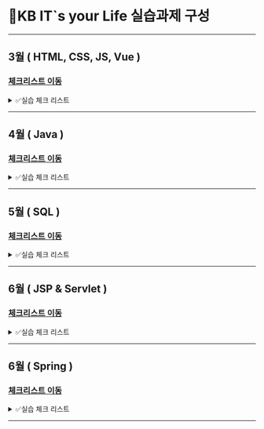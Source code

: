 # 📜KB IT`s your Life 실습과제 구성

---

## 3월 ( HTML, CSS, JS, Vue )

### [체크리스트 이동](<https://github.com/Mminjae/Practice/tree/main/3%EC%9B%94%20(%20HTML%2C%20CSS%2C%20JS%2C%20Vue%20)>)

<details>
  <summary>✅실습 체크 리스트</summary>
  # 실습 체크 리스트

> **기본문제는 필수로**, **심화문제는 선택적으로 풀어보는 파트입니다.**  
> 이름 : 맹민재

| 단원                                | 항목                      | 기본 | 심화 | 실습 디렉터리 (기본) | 실습 디렉터리 (심화) |
| ----------------------------------- | ------------------------- | ---- | ---- | -------------------- | -------------------- |
| 01 웹 표준 HTML/CSS/JavaScript      | 01 HTML 기본 태그         | ✅   | ✅   | 01_html(기본)        | 01_html(심화)        |
| "                                   | 02 입력 양식 및 구조 태그 | ✅   | ✅   | 02_html(기본)        | 02_html(심화)        |
| "                                   | 03 CSS 기초, 속성         | ✅   | ✅   | 03_css(기본)         | 03_css(심화)         |
| "                                   | 04 레이아웃, 반응형 웹    | ✅   | ✅   | 04_css(기본)         | 04_css(심화)         |
| "                                   | 05 자바스크립트 기본 문법 | ✅   | ✅   | 05_javascript(기본)  | 05_javascript(심화)  |
| "                                   | 06 문서 객체 모델         | ✅   | ✅   | 06_javascript(기본)  | 06_javascript(심화)  |
| 02 웹 인터페이스 구축을 위한 Vue.js | 01 Node.js 기초           | ✅   | ✅   | 01_node(기본)        | 01_node(심화)        |
| "                                   | 02 파일 관리하기          |      |      | 02_node(기본)        | 02_node(심화)        |
| "                                   | 01 개발환경 구축, ES6     | ✅   | ✅   | 01_vue(기본)         | 01_vue(심화)         |
| "                                   | 02 템플릿, 디렉티브       | ✅   | ✅   | 02_vue(기본)         | 02_vue(심화)         |
| "                                   | 03 Vue 인스턴스, 이벤트   | ✅   | ✅   | 03_vue(기본)         | 03_vue(심화)         |
| "                                   | 04 부트스트랩             | ✅   | ✅   | 04_vue(기본)         | 04_vue(심화)         |
| "                                   | 05 스타일 처리            | ✅   | ✅   | 05_vue(기본)         | 05_vue(심화)         |
| "                                   | 06 단일 파일 컴포넌트     | ✅   | ✅   | 06_vue(기본)         | 06_vue(심화)         |
| "                                   | 07 컴포넌트 심화          | ✅   | ✅   | 07_vue(기본)         | 07_vue(심화)         |
| "                                   | 08 Composition API        | ✅   | ✅   | 08_vue(기본)         | 08_vue(심화)         |
| "                                   | 09 라우팅                 | ✅   | ✅   | 09_vue(기본)         | 09_vue(심화)         |
| "                                   | 10 Axios                  | ✅   | ✅   | 10_vue(기본)         | 10_vue(심화)         |
| "                                   | 11 라우트와 Axios 연동    | ✅   | ✅   | 11_vue(기본)         | 11_vue(심화)         |
| "                                   | 12 Pinia 상태 관리        | ✅   | ✅   | 12_vue(기본)         | 12_vue(심화)         |

</details>

---

## 4월 ( Java )

### [체크리스트 이동](<https://github.com/Mminjae/Practice/tree/main/4%EC%9B%94%20(%20Java%20)>)

<details>
  <summary>✅실습 체크 리스트</summary>
# 실습 체크 리스트

> **기본문제는 필수로**, **심화문제는 선택적으로 풀어보는 파트입니다.**  
> 이름 : 맹민재

| 단원                                  | 항목                                 | 기본 | 심화 | 실습 디렉터리 (기본) | 실습 디렉터리 (심화) |
| ------------------------------------- | ------------------------------------ | ---- | ---- | -------------------- | -------------------- |
| 02 백엔드 개발을 위한 자바 프로그래밍 | 01 개발환경 구축, 변수, 타입, 연산자 | ✅   | ✅   | 01_java(기본)        | 01_java(심화)        |
| "                                     | 02 조건문과 반복문, 참조타입         | ✅   | ✅   | 02_java(기본)        | 02_java(심화)        |
| "                                     | 03 클래스                            | ✅   | ✅   | 03_java(기본)        | 03_java(심화)        |
| "                                     | 04 상속                              | ✅   | ✅   | 04_java(기본)        | 04_java(심화)        |
| "                                     | 05 인터페이스                        | ✅   | ✅   | 05_java(기본)        | 05_java(심화)        |
| "                                     | 06 중첩 객체                         | ✅   |      | 06_java(기본)        | 06_java(심화)        |
| "                                     | 07 예외처리, 라이브러리              | ✅   | ✅   | 07_java(기본)        | 07_java(심화)        |
| "                                     | 08 멀티스레드                        | ✅   | ✅   | 08_java(기본)        | 08_java(심화)        |
| "                                     | 09 제너릭, 컬렉션                    | ✅   | ✅   | 09_java(기본)        | 09_java(심화)        |
| "                                     | 10 컬렉션                            | ✅   | ✅   | 10_java(기본)        | 10_java(심화)        |
| "                                     | 11 람다식                            | ✅   | ✅   | 11_java(기본)        | 11_java(심화)        |
| "                                     | 12 스트림 요소 처리                  | ✅   | ✅   | 12_java(기본)        | 12_java(심화)        |
| "                                     | 13 데이터 입출력                     | ✅   |      | 13_java(기본)        | 13_java(심화)        |

</details>

---

## 5월 ( SQL )

### [체크리스트 이동](<https://github.com/Mminjae/Practice/tree/main/5%EC%9B%94%20(%20SQL%20)>)

<details>
  <summary>✅실습 체크 리스트</summary>
# 실습 체크 리스트

> **기본문제는 필수로**, **심화문제는 선택적으로 풀어보는 파트입니다.**  
> **제출일자 : 5/28 수요일**  
> **이름 : 맹민재**

| 단원                            | 항목                                          | 기본 | 심화 | 실습 디렉터리 (기본) | 실습 디렉터리 (심화) |
| ------------------------------- | --------------------------------------------- | ---- | ---- | -------------------- | -------------------- |
| 01 MySQL 기반 RDBMS 활용과 JDBC | 01 DBMS 개요, 설치, 전체 운영 실습            | ✅   | ✅   | 01_mysql(기본)       | 01_mysql(심화)       |
| "                               | 02 데이터베이스 모델링, MySQL 유틸리티 사용법 | ✅   | ✅   | 02_mysql(기본)       | 02_mysql(심화)       |
| "                               | 03 SQL 기본                                   | ✅   | ✅   | 03_mysql(기본)       | 03_mysql(심화)       |
| "                               | 04 SQL 고급                                   | ✅   | ✅   | 04_mysql(기본)       | 04_mysql(심화)       |
| "                               | 05 테이블, 뷰                                 | ✅   | ✅   | 05_mysql(기본)       | 05_mysql(심화)       |
| "                               | 06 인덱스, 사용자 관리                        | ✅   | ✅   | 06_mysql(기본)       | 06_mysql(심화)       |
| "                               | 07 Java 연동 JDBC 프로그래밍                  | ✅   |      | 07_mysql(기본)       | 07_mysql(심화)       |
| "                               | 08 Java 연동 JDBC 프로그래밍 - Travel         | ✅   |      | 08_mysql(기본)       | 08_mysql(심화)       |
| 02 NoSQL 기반 MongoDB           | 01 MongoDB                                    | ✅   |      | 01_mongo(기본)       | 01_mongo(심화)       |
| "                               | 02 몽고DB Java 연동                           | ✅   |      | 02_mongo(기본)       | 02_mongo(심화)       |

</details>

---

## 6월 ( JSP & Servlet )

### [체크리스트 이동](<https://github.com/Mminjae/Practice/tree/main/6%EC%9B%94%20(%20JSP%20%26%20Servlet%20)>)

<details>
  <summary>✅실습 체크 리스트</summary>
# 실습 체크 리스트

> **기본문제는 필수로**, **심화문제는 선택적으로 풀어보는 파트입니다.**  
> **제출일자 : 6월25일  
> **이름 : 맹민재\*\*

| 단원                                           | 항목                     | 기본 | 심화 |
| ---------------------------------------------- | ------------------------ | ---- | ---- |
| **01 Servlet, JSP, JSTL 기반 서버 프로그래밍** | 01 서블릿 기초           | ✅   |      |
|                                                | 02 JSP의 이해            |      |      |
|                                                | 03 서블릿 심화           |      |      |
|                                                | 04 요청 포워딩, EL, JSTL | ✅   |      |
|                                                | 05 FrontController       |      |      |

</details>

---

## 6월 ( Spring )

### [체크리스트 이동](<https://github.com/Mminjae/Practice/tree/main/6%EC%9B%94%20(Spring)>)

<details>
  <summary>✅실습 체크 리스트</summary>
  # 실습 체크 리스트

> **기본문제는 필수로**, **심화문제는 선택적으로 풀어보는 파트입니다.**  
> **제출일자 : 6월25일  
> **이름 : 맹민재\*\*

| **02 Spring Framework를 활용한 애플리케이션 개발** | 기본 | 심화 |
| -------------------------------------------------- | ---- | ---- |
| 01 Spring 이해                                     | ✅   |      |
| 02-1 Spring MVC                                    | ✅   | ✅   |
| 02-2 Spring MVC                                    | ✅   |      |
| 03 Spring-MyBatis 연동                             | ✅   |      |
| 04 Spring 기본 게시판                              | ✅   |      |
| 05 Spring 기본 게시판, 파일 업로드                 |      |      |
| 06 Rest                                            |      |      |
| 07 OpenAPI                                         |      |      |
| 08 Spring AOP                                      |      |      |
| 09 Spring Security Form 인증                       |      |      |
| 10 Spring Security JWT 인증                        |      |      |
| 11 Spring Security JWT 인증2                       |      |      |

</details>

---

